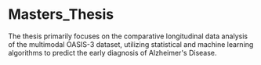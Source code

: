 # Masters_Thesis
The thesis primarily focuses on the comparative longitudinal data analysis of the multimodal OASIS-3 dataset, utilizing statistical and machine learning algorithms to predict the early diagnosis of Alzheimer's Disease.
